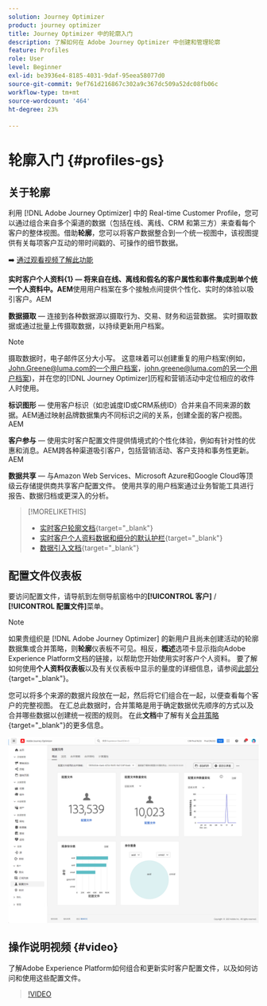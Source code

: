 ```yaml
---
solution: Journey Optimizer
product: journey optimizer
title: Journey Optimizer 中的轮廓入门
description: 了解如何在 Adobe Journey Optimizer 中创建和管理轮廓
feature: Profiles
role: User
level: Beginner
exl-id: be3936e4-8185-4031-9daf-95eea58077d0
source-git-commit: 9ef761d216867c302a9c367dc509a52dc08fb06c
workflow-type: tm+mt
source-wordcount: '464'
ht-degree: 23%

---
```


# 轮廓入门 {#profiles-gs}

## 关于轮廓

利用 [!DNL Adobe Journey Optimizer] 中的 Real-time Customer Profile，您可以通过组合来自多个渠道的数据（包括在线、离线、CRM 和第三方）来查看每个客户的整体视图。借助&#x200B;**轮廓**，您可以将客户数据整合到一个统一视图中，该视图提供有关每项客户互动的带时间戳的、可操作的细节数据。

➡️ [通过观看视频了解此功能](#video)

**实时客户个人资料{&#x200B;1} — 将来自在线、离线和假名的客户属性和事件集成到单个统一个人资料中。&#x200B;AEM**&#x200B;使用用户档案在多个接触点间提供个性化、实时的体验以吸引客户。&#x200B;AEM

**数据摄取** — 连接到各种数据源以摄取行为、交易、财务和运营数据。 实时摄取数据或通过批量上传摄取数据，以持续更新用户档案。

>[!NOTE]
>
>摄取数据时，电子邮件区分大小写。 这意味着可以创建重复的用户档案(例如，John.Greene@luma.com的一个用户档案，john.greene@luma.com的另一个用户档案)，并在您的[!DNL Journey Optimizer]历程和营销活动中定位相应的收件人时使用。

**标识图形** — 使用客户标识（如忠诚度ID或CRM系统ID）合并来自不同来源的数据。&#x200B;AEM通过映射品牌数据集内不同标识之间的关系，创建全面的客户视图。&#x200B;AEM

**客户参与** — 使用实时客户配置文件提供情境式的个性化体验，例如有针对性的优惠和消息。&#x200B;AEM跨各种渠道吸引客户，包括营销活动、客户支持和事务性更新。&#x200B;AEM

**数据共享** — 与Amazon Web Services、Microsoft Azure和Google Cloud等顶级云存储提供商共享客户配置文件。 使用共享的用户档案通过业务智能工具进行报告、数据归档或更深入的分析。

>[!MORELIKETHIS]
>
>* [实时客户轮廓文档](https://experienceleague.adobe.com/docs/experience-platform/query/home.html?lang=zh-Hans){target="_blank"}
>* [实时客户个人资料数据和细分的默认护栏](https://experienceleague.adobe.com/zh-hans/docs/experience-platform/profile/guardrails){target="_blank"}
>* [&#x200B;数据引入文档](https://experienceleague.adobe.com/zh-hans/docs/experience-platform/ingestion/home){target="_blank"}

## 配置文件仪表板

要访问配置文件，请导航到左侧导航窗格中的&#x200B;**[!UICONTROL 客户]** / **[!UICONTROL 配置文件]**&#x200B;菜单。

>[!NOTE]
>
>如果贵组织是 [!DNL Adobe Journey Optimizer] 的新用户且尚未创建活动的轮廓数据集或合并策略，则&#x200B;**轮廓**&#x200B;仪表板不可见。相反，**概述**&#x200B;选项卡显示指向Adobe Experience Platform文档的链接，以帮助您开始使用实时客户个人资料。 要了解如何使用&#x200B;**个人资料仪表板**&#x200B;以及有关仪表板中显示的量度的详细信息，请参阅[此部分](https://experienceleague.adobe.com/docs/experience-platform/profile/ui/user-guide.html?lang=zh-Hans){target="_blank"}。

您可以将多个来源的数据片段放在一起，然后将它们组合在一起，以便查看每个客户的完整视图。 在汇总此数据时，合并策略是用于确定数据优先顺序的方式以及合并哪些数据以创建统一视图的规则。 在此&#x200B;**文档**&#x200B;中了解有关[合并策略](https://experienceleague.adobe.com/docs/experience-platform/profile/merge-policies/ui-guide.html?lang=zh-Hans){target="_blank"}的更多信息。

![](assets/profiles-home.png)

## 操作说明视频 {#video}

了解Adobe Experience Platform如何组合和更新实时客户配置文件，以及如何访问和使用这些配置文件。

>[!VIDEO](https://video.tv.adobe.com/v/31672?captions=chi_hans&quality=12)
